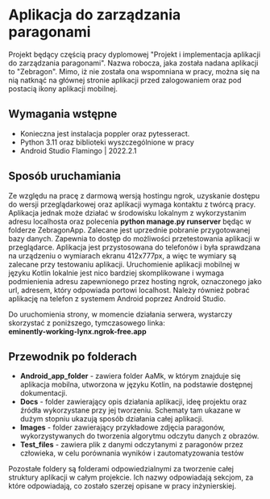 # Aplikacja do zarządzania paragonami
Projekt będący częścią pracy dyplomowej "Projekt i implementacja aplikacji do zarządzania paragonami".
Nazwa robocza, jaka została nadana aplikacji to "Zebragon". Mimo, iż nie została ona wspomniana w pracy, można się na nią natknąć na głównej stronie aplikacji przed zalogowaniem oraz pod postacią ikony aplikacji mobilnej.

## Wymagania wstępne
- Konieczna jest instalacja poppler oraz pytesseract.
- Python 3.11 oraz biblioteki wyszczególnione w pracy
- Android Studio Flamingo | 2022.2.1

## Sposób uruchamiania
Ze względu na pracę z darmową wersją hostingu ngrok, uzyskanie dostępu do wersji przeglądarkowej oraz aplikacji wymaga kontaktu z twórcą pracy. Aplikacja jednak może działać w środowisku lokalnym z wykorzystanim adresu localhosta oraz polecenia 
**python manage.py runserver** będąc w folderze ZebragonApp. Zalecane jest uprzednie pobranie przygotowanej bazy danych. Zapewnia to dostęp do możliwości przetestowania aplikacji w przeglądarce. Aplikacja jest przystosowana do telefonów i była sprawdzana na urządzeniu o wymiarach ekranu 412x777px, a więc te wymiary są zalecane przy testowaniu aplikacji.
Uruchomienie aplikacji mobilnej w języku Kotlin lokalnie jest nico bardziej skomplikowane i wymaga podmienienia adresu zapewnionego przez hosting ngrok, oznaczonego jako url, adresem, który odpowiada portowi localhost. Należy również pobrać aplikację na telefon z systemem Android poprzez Android Studio.

Do uruchomienia strony, w momencie działania serwera, wystarczy skorzystać z poniższego, tymczasowego linka:\
**eminently-working-lynx.ngrok-free.app**

## Przewodnik po folderach
- **Android_app_folder** - zawiera folder AaMk, w którym znajduje się aplikacja mobilna, utworzona w języku Kotlin, na podstawie dostępnej dokumentacji.
- **Docs** - folder zawierający opis działania aplikacji, ideę projektu oraz źródła wykorzystane przy jej tworzeniu. Schematy tam ukazane w dużym stopniu ukazują sposób działania całej aplikacji.
- **Images** - folder zawierający przykładowe zdjęcia paragonów, wykorzystywanych do tworzenia algorytmu odczytu danych z obrazów.
- **Test_files** - zawiera plik z danymi odczytanymi z paragonów przez człowieka, w celu porównania wyników i zautomatyzowania testów

Pozostałe foldery są folderami odpowiedzialnymi za tworzenie całej struktury aplikacji w całym projekcie. Ich nazwy odpowiadają sekcjom, za które odpowiadają, co zostało szerzej opisane w pracy inżynierskiej.
